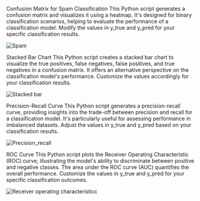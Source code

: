 Confusion Matrix for Spam Classification
This Python script generates a confusion matrix and visualizes it using a heatmap. It's designed for binary classification scenarios, helping to evaluate the performance of a classification model. Modify the values in y_true and y_pred for your specific classification results.

![Spam](https://github.com/Sathvikrk2002/Data-science-/assets/136539495/5c2dc0df-4601-4c7f-9bad-86ecc80a6f8a)

Stacked Bar Chart
This Python script creates a stacked bar chart to visualize the true positives, false negatives, false positives, and true negatives in a confusion matrix. It offers an alternative perspective on the classification model's performance. Customize the values accordingly for your classification results.

![Stacked bar](https://github.com/Sathvikrk2002/Data-science-/assets/136539495/de2e60a4-a8de-4005-973e-775b37c2c660)

Precision-Recall Curve
This Python script generates a precision-recall curve, providing insights into the trade-off between precision and recall for a classification model. It's particularly useful for assessing performance in imbalanced datasets. Adjust the values in y_true and y_pred based on your classification results.

![Precision_recall](https://github.com/Sathvikrk2002/Data-science-/assets/136539495/6a1a8890-ba3f-45ba-8918-3e302497fccb)

ROC Curve
This Python script plots the Receiver Operating Characteristic (ROC) curve, illustrating the model's ability to discriminate between positive and negative classes. The area under the ROC curve (AUC) quantifies the overall performance. Customize the values in y_true and y_pred for your specific classification outcomes.

![Receiver operating characteristicc](https://github.com/Sathvikrk2002/Data-science-/assets/136539495/7c262f08-49a9-4874-8cb9-1c90cf2f259f)

